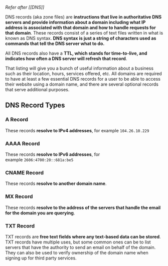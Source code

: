 *Refer after [[DNS]]*

DNS records (aka zone files) are **instructions that live in authoritative DNS servers and provide information about a domain including what IP address is associated with that domain and how to handle requests for that domain**.
These records consist of a series of text files written in what is known as DNS syntax.
**DNS syntax is just a string of characters used as commands that tell the DNS server what to do.**

All DNS records also have a **TTL, which stands for time-to-live, and indicates how often a DNS server will refresh that record**.

That listing will give you a bunch of useful information about a business such as their location, hours, services offered, etc.
All domains are required to have at least a few essential DNS records for a user to be able to access their website using a domain name, and there are several optional records that serve additional purposes.

## DNS Record Types
### A Record
These records **resolve to IPv4 addresses**, for example `104.26.10.229`

### AAAA Record
These records **resolve to IPv6 addresses**, for example `2606:4700:20::681a:be5`

### CNAME Record
These records **resolve to another domain name**.

### MX Record
These records **resolve to the address of the servers that handle the email for the domain you are querying**.

### TXT Record
TXT records are **free text fields where any text-based data can be stored**.
TXT records have multiple uses, but some common ones can be to list servers that have the authority to send an email on behalf of the domain.
They can also be used to verify ownership of the domain name when signing up for third party services.